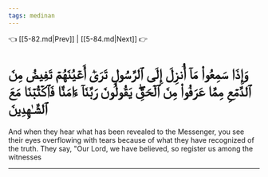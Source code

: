 ```yaml
---
tags: medinan
---
```


👈 [[5-82.md|Prev]] | [[5-84.md|Next]] 👉

# وَإِذَا سَمِعُواْ مَآ أُنزِلَ إِلَى ٱلرَّسُولِ تَرَىٰٓ أَعۡيُنَهُمۡ تَفِيضُ مِنَ ٱلدَّمۡعِ مِمَّا عَرَفُواْ مِنَ ٱلۡحَقِّۖ يَقُولُونَ رَبَّنَآ ءَامَنَّا فَٱكۡتُبۡنَا مَعَ ٱلشَّـٰهِدِينَ

And when they hear what has been revealed to the Messenger, you see their eyes overflowing with tears because of what they have recognized of the truth. They say, "Our Lord, we have believed, so register us among the witnesses

---

